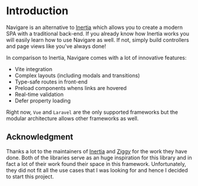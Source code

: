 # Introduction

Navigare is an alternative to [Inertia](https://inertiajs.com/) which allows you to create a modern SPA with a traditional back-end. If you already know how Inertia works you will easily learn how to use Navigare as well. If not, simply build controllers and page views like you've always done!

In comparison to Inertia, Navigare comes with a lot of innovative features:

- Vite integration
- Complex layouts (including modals and transitions)
- Type-safe routes in front-end
- Preload components whens links are hovered
- Real-time validation
- Defer property loading

Right now, `Vue` and `Laravel` are the only supported frameworks but the modular architecture allows other frameworks as well.

## Acknowledgment

Thanks a lot to the maintainers of [Inertia](https://inertiajs.com/) and [Ziggy](https://github.com/tighten/ziggy) for the work they have done. Both of the libraries serve as an huge inspiration for this library and in fact a lot of their work found their space in this framework. Unfortunately, they did not fit all the use cases that I was looking for and hence I decided to start this project.
